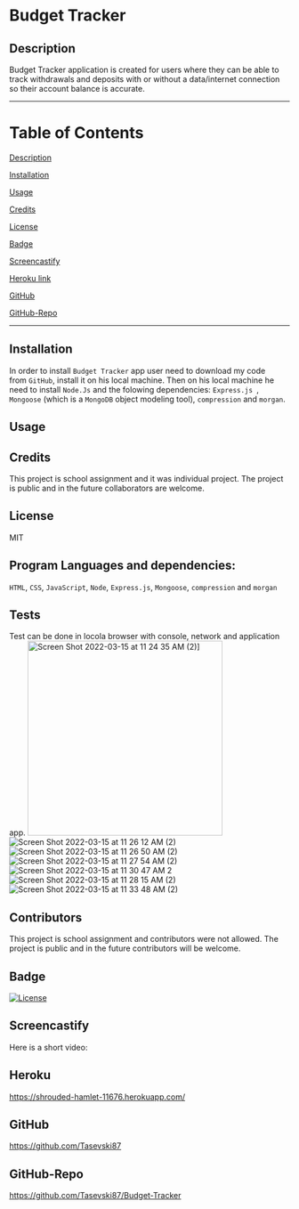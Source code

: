 # Budget Tracker

  ## Description
Budget Tracker application is created for users where they can be  able to track withdrawals and deposits with or without a data/internet connection so their account balance is accurate.

------------------------------------------------
# Table of Contents

[Description](#Description)

[Installation](#Installation)

[Usage](#Usage)

[Credits](#Credits)

[License](#License)

[Badge](#Badge)

[Screencastify](#Screencastify)

[Heroku link](#Heroku)

[GitHub](#GitHub)

[GitHub-Repo](#Github-Repo)

-------------------------------------------------

## Installation
In order to install `Budget Tracker` app user need to download my code from `GitHub`, install it on his local machine. Then on his local machine he need to install `Node.Js` and the folowing dependencies: `Express.js `, `Mongoose` (which is a `MongoDB` object modeling tool), `compression` and `morgan`.

## Usage


## Credits
This project is school assignment and it was individual project. The project is public and in the future collaborators are welcome.

## License
MIT

## Program Languages and dependencies:
`HTML`, `CSS`, `JavaScript`, `Node`, `Express.js`, `Mongoose`, `compression` and `morgan`

## Tests
Test can be done in locola browser with console, network and application app.
<img width="350" alt="Screen Shot 2022-03-15 at 11 24 35 AM (2)]" src="(https://user-images.githubusercontent.com/91975394/158421861-be1182cd-b347-413e-bdaa-0a975f12324a.png)">
![Screen Shot 2022-03-15 at 11 26 12 AM (2)](https://user-images.githubusercontent.com/91975394/158421988-200ad7b6-96db-4fd0-b71b-4e42dee7f9a5.png)
![Screen Shot 2022-03-15 at 11 26 50 AM (2)](https://user-images.githubusercontent.com/91975394/158422043-0c7e951d-f46c-4b83-b068-2405480b5c96.png)
![Screen Shot 2022-03-15 at 11 27 54 AM (2)](https://user-images.githubusercontent.com/91975394/158422112-a29e3bb5-b6f4-4111-9195-dc9a3eb9f367.png)
![Screen Shot 2022-03-15 at 11 30 47 AM 2](https://user-images.githubusercontent.com/91975394/158422166-e06d09fe-243f-4fd5-aeee-42f993335d18.png)
![Screen Shot 2022-03-15 at 11 28 15 AM (2)](https://user-images.githubusercontent.com/91975394/158422232-6e4e7fba-1996-49d4-9447-1dc4d037d465.png)
![Screen Shot 2022-03-15 at 11 33 48 AM (2)](https://user-images.githubusercontent.com/91975394/158422322-372ed541-7d90-4eda-88fa-5d5a81867878.png)

## Contributors
This project is school assignment and contributors were not allowed. The project is public and in the future contributors will be welcome.

## Badge
[![License](https://img.shields.io/badge/License-MIT-blue.svg)](https://opensource.org/licenses/MIT)

## Screencastify
Here is a short video:

## Heroku
https://shrouded-hamlet-11676.herokuapp.com/

## GitHub
https://github.com/Tasevski87

## GitHub-Repo
https://github.com/Tasevski87/Budget-Tracker

